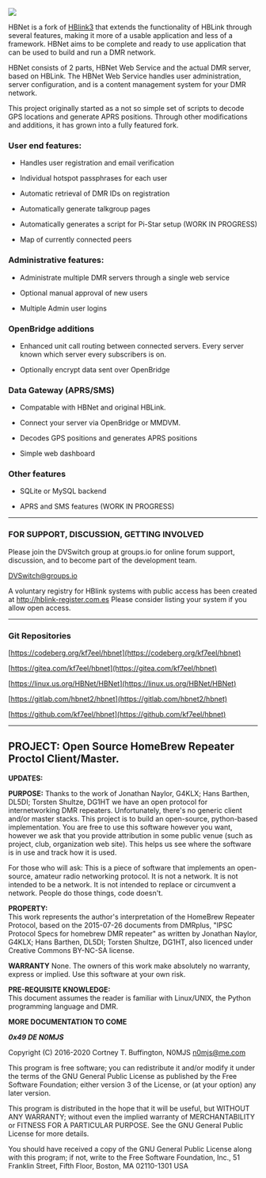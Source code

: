 ![ ](https://raw.githubusercontent.com/kf7eel/hblink3/hbnet/HBNet.png  "Logo")

HBNet is a fork of [HBlink3](https://github.com/HBLink-org/hblink3) that extends the functionality of HBLink through several features, making it more of a usable application and less of a framework. HBNet aims to be complete and ready to use application that can be used to build and run a DMR network.

HBNet consists of 2 parts, HBNet Web Service and the actual DMR server, based on HBLink. The HBNet Web Service handles user administration, server configuration, and is a content management system for your DMR network.

This project originally started as a not so simple set of scripts to decode GPS locations and generate APRS positions. Through other modifications and additions, it has grown into a fully featured fork.


### User end features:

* Handles user registration and email verification

* Individual hotspot passphrases for each user

* Automatic retrieval of DMR IDs on registration

* Automatically generate talkgroup pages

* Automatically generates a script for Pi-Star setup (WORK IN PROGRESS)

* Map of currently connected peers


### Administrative features:

* Administrate multiple DMR servers through a single web service

* Optional manual approval of new users

* Multiple Admin user logins


### OpenBridge additions

* Enhanced unit call routing between connected servers. Every server known which server every subscribers is on.

* Optionally encrypt data sent over OpenBridge


### Data Gateway (APRS/SMS)

* Compatable with HBNet and original HBLink.

* Connect your server via OpenBridge or MMDVM.

* Decodes GPS positions and generates APRS positions

* Simple web dashboard



### Other features

* SQLite or MySQL backend

* APRS and SMS features (WORK IN PROGRESS)

---
### FOR SUPPORT, DISCUSSION, GETTING INVOLVED ###

Please join the DVSwitch group at groups.io for online forum support, discussion, and to become part of the development team.

DVSwitch@groups.io 

A voluntary registry for HBlink systems with public access has been created at http://hblink-register.com.es Please consider listing your system if you allow open access.

---

### Git Repositories

[https://codeberg.org/kf7eel/hbnet](https://codeberg.org/kf7eel/hbnet)

[https://gitea.com/kf7eel/hbnet](https://gitea.com/kf7eel/hbnet)

[https://linux.us.org/HBNet/HBNet](https://linux.us.org/HBNet/HBNet)

[https://gitlab.com/hbnet2/hbnet](https://gitlab.com/hbnet2/hbnet)

[https://github.com/kf7eel/hbnet](https://github.com/kf7eel/hbnet) 



---
## PROJECT: Open Source HomeBrew Repeater Proctol Client/Master. ##

**UPDATES:**

**PURPOSE:** Thanks to the work of Jonathan Naylor, G4KLX; Hans Barthen, DL5DI; Torsten Shultze, DG1HT we have an open protocol for internetworking DMR repeaters. Unfortunately, there's no generic client and/or master stacks. This project is to build an open-source, python-based implementation. You are free to use this software however you want, however we ask that you provide attribution in some public venue (such as project, club, organization web site). This helps us see where the software is in use and track how it is used.

For those who will ask: This is a piece of software that implements an open-source, amateur radio networking protocol. It is not a network. It is not intended to be a network. It is not intended to replace or circumvent a network. People do those things, code doesn't.
  
**PROPERTY:**  
This work represents the author's interpretation of the HomeBrew Repeater Protocol, based on the 2015-07-26 documents from DMRplus, "IPSC Protocol Specs for homebrew DMR repeater" as written by Jonathan Naylor, G4KLX; Hans Barthen, DL5DI; Torsten Shultze, DG1HT, also licenced under Creative Commons BY-NC-SA license.

**WARRANTY**
None. The owners of this work make absolutely no warranty, express or implied. Use this software at your own risk.

**PRE-REQUISITE KNOWLEDGE:**  
This document assumes the reader is familiar with Linux/UNIX, the Python programming language and DMR.  

**MORE DOCUMENTATION TO COME**

***0x49 DE N0MJS***

Copyright (C) 2016-2020 Cortney T. Buffington, N0MJS n0mjs@me.com

This program is free software; you can redistribute it and/or modify it under the terms of the GNU General Public License as published by the Free Software Foundation; either version 3 of the License, or (at your option) any later version.

This program is distributed in the hope that it will be useful, but WITHOUT ANY WARRANTY; without even the implied warranty of MERCHANTABILITY or FITNESS FOR A PARTICULAR PURPOSE. See the GNU General Public License for more details.

You should have received a copy of the GNU General Public License along with this program; if not, write to the Free Software Foundation, Inc., 51 Franklin Street, Fifth Floor, Boston, MA 02110-1301 USA
